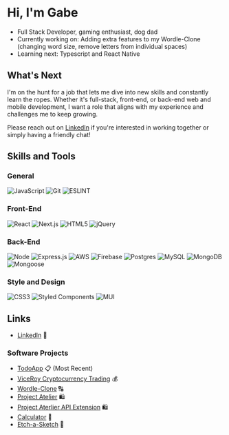 # Hi, I'm Gabe

- Full Stack Developer, gaming enthusiast, dog dad
- Currently working on: Adding extra features to my Wordle-Clone (changing word size, remove letters from individual spaces)
- Learning next: Typescript and React Native

## What's Next
I'm on the hunt for a job that lets me dive into new skills and constantly learn the ropes. Whether it's full-stack, front-end, or back-end web and mobile development, I want a role that aligns with my experience and challenges me to keep growing.

Please reach out on [LinkedIn](https://www.linkedin.com/in/gabrieljimenez-ny/) if you're interested in working together or simply having a friendly chat!

## Skills and Tools

### General
![JavaScript](https://img.shields.io/badge/JavaScript-323330?style=for-the-badge&logo=javascript&logoColor=F7DF1E)
![Git](https://img.shields.io/badge/GIT-E44C30?style=for-the-badge&logo=git&logoColor=white)
![ESLINT](https://img.shields.io/badge/eslint-3A33D1?style=for-the-badge&logo=eslint&logoColor=white)

### Front-End
![React](https://img.shields.io/badge/react-%2320232a.svg?style=for-the-badge&logo=react&logoColor=%2361DAFB)
![Next.js](https://img.shields.io/badge/next.js-000000?style=for-the-badge&logo=nextdotjs&logoColor=white)
![HTML5](https://img.shields.io/badge/html5-%23E34F26.svg?style=for-the-badge&logo=html5&logoColor=white)
![jQuery](https://img.shields.io/badge/jquery-%230769AD.svg?style=for-the-badge&logo=jquery&logoColor=white)

### Back-End
![Node](https://img.shields.io/badge/node.js-339933?style=for-the-badge&logo=nodedotjs&logoColor=white)
![Express.js](https://img.shields.io/badge/express.js-%23404d59.svg?style=for-the-badge&logo=express&logoColor=%2361DAFB)
![AWS](https://img.shields.io/badge/AWS-%23FF9900.svg?style=for-the-badge&logo=amazon-aws&logoColor=white)
![Firebase](https://img.shields.io/badge/firebase-%23039BE5.svg?style=for-the-badge&logo=firebase)
![Postgres](https://img.shields.io/badge/postgres-%23316192.svg?style=for-the-badge&logo=postgresql&logoColor=white)
![MySQL](https://img.shields.io/badge/mysql-%2300f.svg?style=for-the-badge&logo=mysql&logoColor=white)
![MongoDB](https://img.shields.io/badge/MongoDB-%234ea94b.svg?style=for-the-badge&logo=mongodb&logoColor=white)
![Mongoose](https://img.shields.io/badge/mongoose-880000?style=for-the-badge)

### Style and Design
![CSS3](https://img.shields.io/badge/css3-%231572B6.svg?style=for-the-badge&logo=css3&logoColor=white)
![Styled Components](https://img.shields.io/badge/styled--components-DB7093?style=for-the-badge&logo=styled-components&logoColor=white)
![MUI](https://img.shields.io/badge/MUI-%230081CB.svg?style=for-the-badge&logo=mui&logoColor=white)

## Links
- [LinkedIn](https://www.linkedin.com/in/gabrieljimenez-ny/) 💼 

### Software Projects
- [TodoApp](https://github.com/G4be34/TodoApp) 📋 (Most Recent) 
- [ViceRoy Cryptocurrency Trading](https://github.com/BleachedBlueOcean/ViceRoy) 💰	
- [Wordle-Clone](https://github.com/G4be34/Wordle-Clone) 🔠	
- [Project Atelier](https://github.com/Pasteque-Performers/pp-atelier) 🛍️
- [Project Aterlier API Extension](https://github.com/hype-hams/gabe-qa) 🛍️
- [Calculator](https://github.com/G4be34/calculator) 📱
- [Etch-a-Sketch](https://github.com/G4be34/Etch-a-sketch) 🎨
